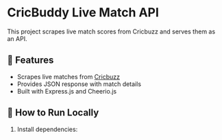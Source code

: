 # CricBuddy Live Match API
This project scrapes live match scores from Cricbuzz and serves them as an API.

## 📌 Features
- Scrapes live matches from [Cricbuzz](https://www.cricbuzz.com)
- Provides JSON response with match details
- Built with Express.js and Cheerio.js

## 🚀 How to Run Locally
1. Install dependencies:
